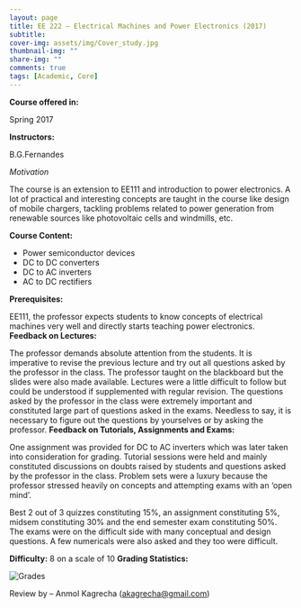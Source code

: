 ```yaml
---
layout: page
title: EE 222 – Electrical Machines and Power Electronics (2017)
subtitle:
cover-img: assets/img/Cover_study.jpg
thumbnail-img: ""
share-img: ""
comments: true
tags: [Academic, Core]
---
```












**Course offered in:**




Spring 2017






**Instructors:**


B.G.Fernandes


*Motivation*


The course is an extension to EE111 and introduction to power electronics. A lot of practical and interesting concepts are taught in the course like design of mobile chargers, tackling problems related to power generation from renewable sources like photovoltaic cells and windmills, etc.   




**Course Content:**






* Power semiconductor devices
* DC to DC converters
* DC to AC inverters
* AC to DC rectifiers






**Prerequisites:**


EE111, the professor expects students to know concepts of electrical machines very well and directly starts teaching power electronics.
**Feedback on Lectures:**




The professor demands absolute attention from the students. It is imperative to revise the previous lecture and try out all questions asked by the professor in the class. The professor taught on the blackboard but the slides were also made available. Lectures were a little difficult to follow but could be understood if supplemented with regular revision.
The questions asked by the professor in the class were extremely important and constituted large part of questions asked in the exams. Needless to say, it is necessary to figure out the questions by yourselves or by asking the professor.
**Feedback on Tutorials, Assignments and Exams:**


One assignment was provided for DC to AC inverters which was later taken into consideration for grading. Tutorial sessions were held and mainly constituted discussions on doubts raised by students and questions asked by the professor in the class. Problem sets were a luxury because the professor stressed heavily on concepts and attempting exams with an ‘open mind’. 


Best 2 out of 3 quizzes constituting 15%, an assignment constituting 5%, midsem constituting 30% and the end semester exam constituting 50%.
The exams were on the difficult side with many conceptual and design questions. A few numericals were also asked and they too were difficult.


**Difficulty:**
8 on a scale of 10
**Grading Statistics:**






![Grades](EE-222-2017-grades.png)








Review by – Anmol Kagrecha (akagrecha@gmail.com)
